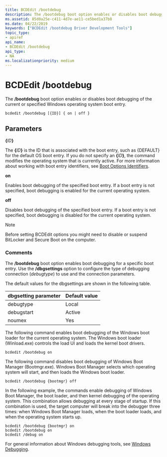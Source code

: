 ```yaml
---
title: BCDEdit /bootdebug
description: The /bootdebug boot option enables or disables boot debugging of the current or specified Windows operating system boot entry.
ms.assetid: 85d0a25e-c411-4d7e-ae11-ce5bed1a37b8
ms.date: 04/22/2019
keywords: ["BCDEdit /bootdebug Driver Development Tools"]
topic_type:
- apiref
api_name:
- BCDEdit /bootdebug
api_type:
- NA
ms.localizationpriority: medium
---
```


# BCDEdit /bootdebug

The **/bootdebug** boot option enables or disables boot debugging of the current or specified Windows operating system boot entry.


``` syntax
bcdedit /bootdebug [{ID}] { on | off }
```

Parameters
----------

**{**<em>ID</em>**}**

The **{**<em>ID</em>**}** is the ID that is associated with the boot entry, such as {DEFAULT} for the default OS boot entry. If you do not specify an **{**<em>ID</em>**}**, the command modifies the operating system that is currently active. For more information about working with boot entry identifiers, see [Boot Options Identifiers](boot-options-identifiers.md).

**on**

Enables boot debugging of the specified boot entry. If a boot entry is not specified, boot debugging is enabled for the current operating system.

**off**

Disables boot debugging of the specified boot entry. If a boot entry is not specified, boot debugging is disabled for the current operating system.

> [!NOTE]
> Before setting BCDEdit options you might need to disable or suspend BitLocker and Secure Boot on the computer.

### Comments

The **/bootdebug** boot option enables boot debugging for a specific boot entry. Use the **/dbgsettings** option to configure the type of debugging connection (*debugtype*) to use and the connection parameters. 

The default values for the dbgsettings are shown in the following table.

|dbgsetting parameter|Default value|
|--- |--- |
|debugtype|Local|
|debugstart|Active|
|noumex|Yes|


The following command enables boot debugging of the Windows boot loader for the current operating system. The Windows boot loader (Winload.exe) controls the load UI and loads the kernel boot drivers.

```console
bcdedit /bootdebug on
```

The following command disables boot debugging of Windows Boot Manager (Bootmgr.exe). Windows Boot Manager selects which operating system will start, and then loads the Windows boot loader.

```console
bcdedit /bootdebug {bootmgr} off
```

In the following example, the commands enable debugging of Windows Boot Manager, the boot loader, and then kernel debugging of the operating system. This combination allows debugging at every stage of startup. If this combination is used, the target computer will break into the debugger three times: when Windows Boot Manager loads, when the boot loader loads, and when the operating system starts up.

```console
bcdedit /bootdebug {bootmgr} on
bcdedit /bootdebug on
bcdedit /debug on
```

For general information about Windows debugging tools, see [Windows Debugging](../debugger/index.md).